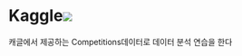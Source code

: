 # Kaggle<img src="https://img.shields.io/badge/Kaggle-20BEFF?style=flat-square&logo=kaggle&logoColor=white"/>
캐글에서 제공하는 Competitions데이터로 데이터 분석 연습을 한다

